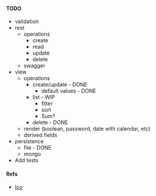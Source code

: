 #### TODO
* validation
* rest
	* operations
		* create
		* read
		* update
		* delete
	* swagger
* view
	* operations
		* create/update - DONE
            * default values - DONE
		* list   - WIP
			* filter
			* sort  
            * Sum?
		* delete - DONE
	* render (boolean, password, date with calendar, etc)
	* derived fields
* persistence
	* file - DONE
	* mongo
* Add tests

#### Refs
* [Ico](http://www.iconarchive.com/show/metronome-icons-by-cornmanthe3rd/Utilities-tasks-icon.html)